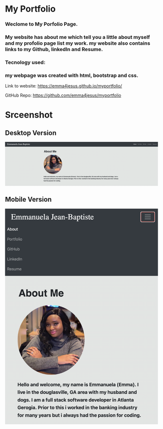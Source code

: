# My Portfolio

### Weclome to My Porfolio Page.

### My website has about me which tell you a little about myself and my profolio page list my work. my website also contains links to my Github, linkedIn and Resume.

### Tecnology used:

### my webpage was created with html, bootstrap and css.

Link to website:
https://emma4jesus.github.io/myportfolio/

GitHub Repo: https://github.com/emma4jesus/myportfolio

# Srceenshot

## Desktop Version

![Destop Version](./assets/images/desktop.png)

## Mobile Version

![Mobile Version](/assets/images/mobile.png)
